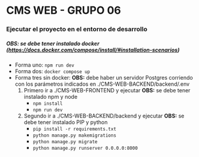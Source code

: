 # CMS WEB - GRUPO 06
### Ejecutar el proyecto en el entorno de desarrollo
##### **OBS:** se debe tener instalado docker (https://docs.docker.com/compose/install/#installation-scenarios)
- Forma uno: <code>npm run dev</code>
- Forma dos: <code>docker compose up</code>
- Forma tres sin docker:
    **OBS:** debe haber un servidor Postgres corriendo con los parámetros indicados en ./CMS-WEB-BACKEND/backend/.env
    1. Primero ir a ./CMS-WEB-FRONTEND y ejecutar
        **OBS:** se debe tener instalado npm y node
        - <code>npm install</code>
        - <code>npm run dev</code>
    2. Segundo ir a ./CMS-WEB-BACKEND/backend y ejecutar
        **OBS:** se debe tener instalado PIP y python
        - <code>pip install -r requirements.txt</code>
        - <code>python manage.py makemigrations</code>
        - <code>python manage.py migrate</code>
        - <code>python manage.py runserver 0.0.0.0:8000</code>